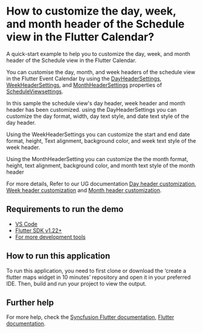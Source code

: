 # How to customize the day, week, and month header of the Schedule view in the Flutter Calendar?

A quick-start example to help you to customize the day, week, and month header of the Schedule view in the Flutter Calendar.

You can customise the day, month, and week headers of the schedule view in the Flutter Event Calendar by using the [DayHeaderSettings](https://pub.dev/documentation/syncfusion_flutter_calendar/latest/calendar/DayHeaderSettings-class.html), [WeekHeaderSettings](https://pub.dev/documentation/syncfusion_flutter_calendar/latest/calendar/WeekHeaderSettings-class.html), and [MonthHeaderSettings](https://pub.dev/documentation/syncfusion_flutter_calendar/latest/calendar/MonthHeaderSettings-class.html) properties of [ScheduleViewsettings](https://pub.dev/documentation/syncfusion_flutter_calendar/latest/calendar/ScheduleViewSettings-class.html).

In this sample the schedule view's day header, week header and month header has been customized. using the DayHeaderSettings you can customize the day format, width, day text style, and date text style of the day header.

Using the WeekHeaderSettings you can customize the start and end date format, height, Text alignment, background color, and week text style of the week header.

Using the MonthHeaderSetting you can customize the the month format, height, text alignment, background color, and month text style of the month header

For more details, Refer to our UG documentation [Day header customization](https://help.syncfusion.com/flutter/calendar/schedule-view#day-header-customization), [Week header customization](https://help.syncfusion.com/flutter/calendar/schedule-view#week-header-customization) and [Month header customization](https://help.syncfusion.com/flutter/calendar/schedule-view#month-header-customization).

## Requirements to run the demo
* [VS Code](https://code.visualstudio.com/download)
* [Flutter SDK v1.22+](https://flutter.dev/docs/development/tools/sdk/overview)
* [For more development tools](https://flutter.dev/docs/development/tools/devtools/overview)

## How to run this application
To run this application, you need to first clone or download the ‘create a flutter maps widget in 10 minutes’ repository and open it in your preferred IDE. Then, build and run your project to view the output.

## Further help
For more help, check the [Syncfusion Flutter documentation](https://help.syncfusion.com/flutter/introduction/overview),
 [Flutter documentation](https://flutter.dev/docs/get-started/install).